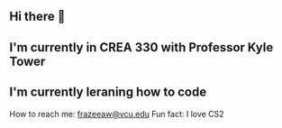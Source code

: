 ## Hi there 👋
## I'm currently in CREA 330 with Professor Kyle Tower
## I'm currently leraning how to code
How to reach me: frazeeaw@vcu.edu
Fun fact: I love CS2

<!--
**frazeeaw/frazeeaw** is a ✨ _special_ ✨ repository because its `README.md` (this file) appears on your GitHub profile.

Here are some ideas to get you started:

- 🔭 I’m currently in CREA 330 with Professor Kyle Tower
- 🌱 I’m currently learning how to code
- 📫 How to reach me: frazeeaw@vcu.edu
- ⚡ Fun fact: I love CS2
-->

